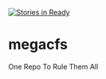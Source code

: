 [![Stories in Ready](https://badge.waffle.io/getcfs/megacfs.png?label=ready&title=Ready)](https://waffle.io/getcfs/megacfs)
# megacfs
One Repo To Rule Them All

